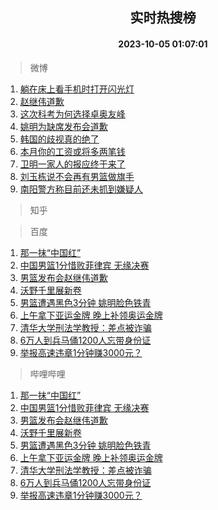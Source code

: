 <div align="center"><h2>实时热搜榜</h2><h4>2023-10-05 01:07:01</h4></div>

> 微博  

1. [躺在床上看手机时打开闪光灯](https://s.weibo.com/weibo?q=%E8%BA%BA%E5%9C%A8%E5%BA%8A%E4%B8%8A%E7%9C%8B%E6%89%8B%E6%9C%BA%E6%97%B6%E6%89%93%E5%BC%80%E9%97%AA%E5%85%89%E7%81%AF&t=31&band_rank=1&Refer=top)<br />
2. [赵继伟道歉](https://s.weibo.com/weibo?q=%23%E8%B5%B5%E7%BB%A7%E4%BC%9F%E9%81%93%E6%AD%89%23&t=31&band_rank=2&Refer=top)<br />
3. [这次科考为何选择卓奥友峰](https://s.weibo.com/weibo?q=%23%E8%BF%99%E6%AC%A1%E7%A7%91%E8%80%83%E4%B8%BA%E4%BD%95%E9%80%89%E6%8B%A9%E5%8D%93%E5%A5%A5%E5%8F%8B%E5%B3%B0%23&t=31&band_rank=3&Refer=top)<br />
4. [姚明为缺席发布会道歉](https://s.weibo.com/weibo?q=%23%E5%A7%9A%E6%98%8E%E4%B8%BA%E7%BC%BA%E5%B8%AD%E5%8F%91%E5%B8%83%E4%BC%9A%E9%81%93%E6%AD%89%23&t=31&band_rank=4&Refer=top)<br />
5. [韩国的歧视真的绝了](https://s.weibo.com/weibo?q=%23%E9%9F%A9%E5%9B%BD%E7%9A%84%E6%AD%A7%E8%A7%86%E7%9C%9F%E7%9A%84%E7%BB%9D%E4%BA%86%23&t=31&band_rank=5&Refer=top)<br />
6. [本月你的工资或将多两笔钱](https://s.weibo.com/weibo?q=%23%E6%9C%AC%E6%9C%88%E4%BD%A0%E7%9A%84%E5%B7%A5%E8%B5%84%E6%88%96%E5%B0%86%E5%A4%9A%E4%B8%A4%E7%AC%94%E9%92%B1%23&t=31&band_rank=6&Refer=top)<br />
7. [卫明一家人的报应终于来了](https://s.weibo.com/weibo?q=%23%E5%8D%AB%E6%98%8E%E4%B8%80%E5%AE%B6%E4%BA%BA%E7%9A%84%E6%8A%A5%E5%BA%94%E7%BB%88%E4%BA%8E%E6%9D%A5%E4%BA%86%23&t=31&band_rank=7&Refer=top)<br />
8. [刘玉栋说不会再有男篮做旗手](https://s.weibo.com/weibo?q=%23%E5%88%98%E7%8E%89%E6%A0%8B%E8%AF%B4%E4%B8%8D%E4%BC%9A%E5%86%8D%E6%9C%89%E7%94%B7%E7%AF%AE%E5%81%9A%E6%97%97%E6%89%8B%23&t=31&band_rank=8&Refer=top)<br />
9. [南阳警方称目前还未抓到嫌疑人](https://s.weibo.com/weibo?q=%23%E5%8D%97%E9%98%B3%E8%AD%A6%E6%96%B9%E7%A7%B0%E7%9B%AE%E5%89%8D%E8%BF%98%E6%9C%AA%E6%8A%93%E5%88%B0%E5%AB%8C%E7%96%91%E4%BA%BA%23&t=31&band_rank=9&Refer=top)<br />

> 知乎  


> 百度  

1. [那一抹“中国红”](https://www.baidu.com/s?wd=%E9%82%A3%E4%B8%80%E6%8A%B9%E2%80%9C%E4%B8%AD%E5%9B%BD%E7%BA%A2%E2%80%9D&sa=fyb_news&rsv_dl=fyb_news)<br />
2. [中国男篮1分惜败菲律宾 无缘决赛](https://www.baidu.com/s?wd=%E4%B8%AD%E5%9B%BD%E7%94%B7%E7%AF%AE1%E5%88%86%E6%83%9C%E8%B4%A5%E8%8F%B2%E5%BE%8B%E5%AE%BE+%E6%97%A0%E7%BC%98%E5%86%B3%E8%B5%9B&sa=fyb_news&rsv_dl=fyb_news)<br />
3. [男篮发布会赵继伟道歉](https://www.baidu.com/s?wd=%E7%94%B7%E7%AF%AE%E5%8F%91%E5%B8%83%E4%BC%9A%E8%B5%B5%E7%BB%A7%E4%BC%9F%E9%81%93%E6%AD%89&sa=fyb_news&rsv_dl=fyb_news)<br />
4. [沃野千里展新卷](https://www.baidu.com/s?wd=%E6%B2%83%E9%87%8E%E5%8D%83%E9%87%8C%E5%B1%95%E6%96%B0%E5%8D%B7&sa=fyb_news&rsv_dl=fyb_news)<br />
5. [男篮遭遇黑色3分钟 姚明脸色铁青](https://www.baidu.com/s?wd=%E7%94%B7%E7%AF%AE%E9%81%AD%E9%81%87%E9%BB%91%E8%89%B23%E5%88%86%E9%92%9F+%E5%A7%9A%E6%98%8E%E8%84%B8%E8%89%B2%E9%93%81%E9%9D%92&sa=fyb_news&rsv_dl=fyb_news)<br />
6. [上午拿下亚运金牌 晚上补领奥运金牌](https://www.baidu.com/s?wd=%E4%B8%8A%E5%8D%88%E6%8B%BF%E4%B8%8B%E4%BA%9A%E8%BF%90%E9%87%91%E7%89%8C+%E6%99%9A%E4%B8%8A%E8%A1%A5%E9%A2%86%E5%A5%A5%E8%BF%90%E9%87%91%E7%89%8C&sa=fyb_news&rsv_dl=fyb_news)<br />
7. [清华大学刑法学教授：差点被诈骗](https://www.baidu.com/s?wd=%E6%B8%85%E5%8D%8E%E5%A4%A7%E5%AD%A6%E5%88%91%E6%B3%95%E5%AD%A6%E6%95%99%E6%8E%88%EF%BC%9A%E5%B7%AE%E7%82%B9%E8%A2%AB%E8%AF%88%E9%AA%97&sa=fyb_news&rsv_dl=fyb_news)<br />
8. [6万人到兵马俑1200人忘带身份证](https://www.baidu.com/s?wd=6%E4%B8%87%E4%BA%BA%E5%88%B0%E5%85%B5%E9%A9%AC%E4%BF%911200%E4%BA%BA%E5%BF%98%E5%B8%A6%E8%BA%AB%E4%BB%BD%E8%AF%81&sa=fyb_news&rsv_dl=fyb_news)<br />
9. [举报高速违章1分钟赚3000元？](https://www.baidu.com/s?wd=%E4%B8%BE%E6%8A%A5%E9%AB%98%E9%80%9F%E8%BF%9D%E7%AB%A01%E5%88%86%E9%92%9F%E8%B5%9A3000%E5%85%83%EF%BC%9F&sa=fyb_news&rsv_dl=fyb_news)<br />

> 哔哩哔哩  

1. [那一抹“中国红”](https://www.baidu.com/s?wd=%E9%82%A3%E4%B8%80%E6%8A%B9%E2%80%9C%E4%B8%AD%E5%9B%BD%E7%BA%A2%E2%80%9D&sa=fyb_news&rsv_dl=fyb_news)<br />
2. [中国男篮1分惜败菲律宾 无缘决赛](https://www.baidu.com/s?wd=%E4%B8%AD%E5%9B%BD%E7%94%B7%E7%AF%AE1%E5%88%86%E6%83%9C%E8%B4%A5%E8%8F%B2%E5%BE%8B%E5%AE%BE+%E6%97%A0%E7%BC%98%E5%86%B3%E8%B5%9B&sa=fyb_news&rsv_dl=fyb_news)<br />
3. [男篮发布会赵继伟道歉](https://www.baidu.com/s?wd=%E7%94%B7%E7%AF%AE%E5%8F%91%E5%B8%83%E4%BC%9A%E8%B5%B5%E7%BB%A7%E4%BC%9F%E9%81%93%E6%AD%89&sa=fyb_news&rsv_dl=fyb_news)<br />
4. [沃野千里展新卷](https://www.baidu.com/s?wd=%E6%B2%83%E9%87%8E%E5%8D%83%E9%87%8C%E5%B1%95%E6%96%B0%E5%8D%B7&sa=fyb_news&rsv_dl=fyb_news)<br />
5. [男篮遭遇黑色3分钟 姚明脸色铁青](https://www.baidu.com/s?wd=%E7%94%B7%E7%AF%AE%E9%81%AD%E9%81%87%E9%BB%91%E8%89%B23%E5%88%86%E9%92%9F+%E5%A7%9A%E6%98%8E%E8%84%B8%E8%89%B2%E9%93%81%E9%9D%92&sa=fyb_news&rsv_dl=fyb_news)<br />
6. [上午拿下亚运金牌 晚上补领奥运金牌](https://www.baidu.com/s?wd=%E4%B8%8A%E5%8D%88%E6%8B%BF%E4%B8%8B%E4%BA%9A%E8%BF%90%E9%87%91%E7%89%8C+%E6%99%9A%E4%B8%8A%E8%A1%A5%E9%A2%86%E5%A5%A5%E8%BF%90%E9%87%91%E7%89%8C&sa=fyb_news&rsv_dl=fyb_news)<br />
7. [清华大学刑法学教授：差点被诈骗](https://www.baidu.com/s?wd=%E6%B8%85%E5%8D%8E%E5%A4%A7%E5%AD%A6%E5%88%91%E6%B3%95%E5%AD%A6%E6%95%99%E6%8E%88%EF%BC%9A%E5%B7%AE%E7%82%B9%E8%A2%AB%E8%AF%88%E9%AA%97&sa=fyb_news&rsv_dl=fyb_news)<br />
8. [6万人到兵马俑1200人忘带身份证](https://www.baidu.com/s?wd=6%E4%B8%87%E4%BA%BA%E5%88%B0%E5%85%B5%E9%A9%AC%E4%BF%911200%E4%BA%BA%E5%BF%98%E5%B8%A6%E8%BA%AB%E4%BB%BD%E8%AF%81&sa=fyb_news&rsv_dl=fyb_news)<br />
9. [举报高速违章1分钟赚3000元？](https://www.baidu.com/s?wd=%E4%B8%BE%E6%8A%A5%E9%AB%98%E9%80%9F%E8%BF%9D%E7%AB%A01%E5%88%86%E9%92%9F%E8%B5%9A3000%E5%85%83%EF%BC%9F&sa=fyb_news&rsv_dl=fyb_news)<br />
